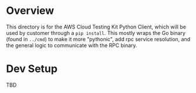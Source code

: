 # Overview

This directory is for the AWS Cloud Testing Kit Python Client, which will be used by customer through a `pip install`. This mostly wraps the Go binary (found in `../cmd`) to make it more "pythonic", add rpc service resolution, and the general logic to communicate with the RPC binary.

# Dev Setup

TBD